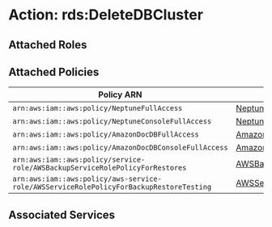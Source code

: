 # Action: rds:DeleteDBCluster

## Attached Roles

## Attached Policies

| Policy ARN | Policy Name |
|------------|-------------|
| `arn:aws:iam::aws:policy/NeptuneFullAccess` | [NeptuneFullAccess](../policies.md#neptunefullaccess) |
| `arn:aws:iam::aws:policy/NeptuneConsoleFullAccess` | [NeptuneConsoleFullAccess](../policies.md#neptuneconsolefullaccess) |
| `arn:aws:iam::aws:policy/AmazonDocDBFullAccess` | [AmazonDocDBFullAccess](../policies.md#amazondocdbfullaccess) |
| `arn:aws:iam::aws:policy/AmazonDocDBConsoleFullAccess` | [AmazonDocDBConsoleFullAccess](../policies.md#amazondocdbconsolefullaccess) |
| `arn:aws:iam::aws:policy/service-role/AWSBackupServiceRolePolicyForRestores` | [AWSBackupServiceRolePolicyForRestores](../policies.md#awsbackupservicerolepolicyforrestores) |
| `arn:aws:iam::aws:policy/aws-service-role/AWSServiceRolePolicyForBackupRestoreTesting` | [AWSServiceRolePolicyForBackupRestoreTesting](../policies.md#awsservicerolepolicyforbackuprestoretesting) |

## Associated Services


